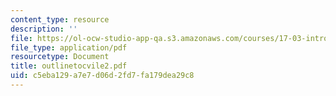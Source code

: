 ```yaml
---
content_type: resource
description: ''
file: https://ol-ocw-studio-app-qa.s3.amazonaws.com/courses/17-03-introduction-to-political-thought-spring-2004/c5eba129a7e7d06d2fd7fa179dea29c8_outlinetocvile2.pdf
file_type: application/pdf
resourcetype: Document
title: outlinetocvile2.pdf
uid: c5eba129-a7e7-d06d-2fd7-fa179dea29c8
---
```

